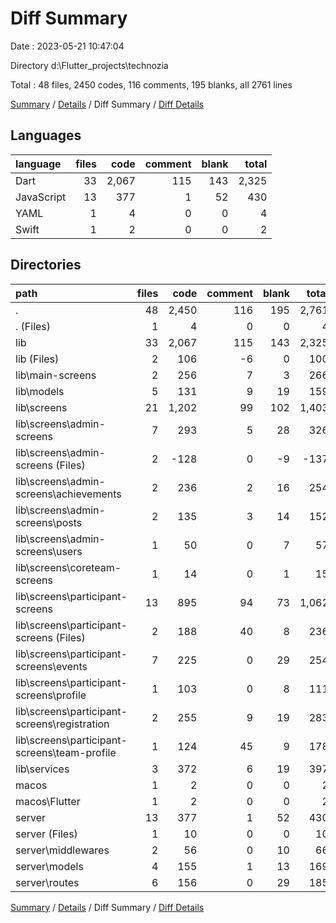 # Diff Summary

Date : 2023-05-21 10:47:04

Directory d:\\Flutter_projects\\technozia

Total : 48 files,  2450 codes, 116 comments, 195 blanks, all 2761 lines

[Summary](results.md) / [Details](details.md) / Diff Summary / [Diff Details](diff-details.md)

## Languages
| language | files | code | comment | blank | total |
| :--- | ---: | ---: | ---: | ---: | ---: |
| Dart | 33 | 2,067 | 115 | 143 | 2,325 |
| JavaScript | 13 | 377 | 1 | 52 | 430 |
| YAML | 1 | 4 | 0 | 0 | 4 |
| Swift | 1 | 2 | 0 | 0 | 2 |

## Directories
| path | files | code | comment | blank | total |
| :--- | ---: | ---: | ---: | ---: | ---: |
| . | 48 | 2,450 | 116 | 195 | 2,761 |
| . (Files) | 1 | 4 | 0 | 0 | 4 |
| lib | 33 | 2,067 | 115 | 143 | 2,325 |
| lib (Files) | 2 | 106 | -6 | 0 | 100 |
| lib\\main-screens | 2 | 256 | 7 | 3 | 266 |
| lib\\models | 5 | 131 | 9 | 19 | 159 |
| lib\\screens | 21 | 1,202 | 99 | 102 | 1,403 |
| lib\\screens\\admin-screens | 7 | 293 | 5 | 28 | 326 |
| lib\\screens\\admin-screens (Files) | 2 | -128 | 0 | -9 | -137 |
| lib\\screens\\admin-screens\\achievements | 2 | 236 | 2 | 16 | 254 |
| lib\\screens\\admin-screens\\posts | 2 | 135 | 3 | 14 | 152 |
| lib\\screens\\admin-screens\\users | 1 | 50 | 0 | 7 | 57 |
| lib\\screens\\coreteam-screens | 1 | 14 | 0 | 1 | 15 |
| lib\\screens\\participant-screens | 13 | 895 | 94 | 73 | 1,062 |
| lib\\screens\\participant-screens (Files) | 2 | 188 | 40 | 8 | 236 |
| lib\\screens\\participant-screens\\events | 7 | 225 | 0 | 29 | 254 |
| lib\\screens\\participant-screens\\profile | 1 | 103 | 0 | 8 | 111 |
| lib\\screens\\participant-screens\\registration | 2 | 255 | 9 | 19 | 283 |
| lib\\screens\\participant-screens\\team-profile | 1 | 124 | 45 | 9 | 178 |
| lib\\services | 3 | 372 | 6 | 19 | 397 |
| macos | 1 | 2 | 0 | 0 | 2 |
| macos\\Flutter | 1 | 2 | 0 | 0 | 2 |
| server | 13 | 377 | 1 | 52 | 430 |
| server (Files) | 1 | 10 | 0 | 0 | 10 |
| server\\middlewares | 2 | 56 | 0 | 10 | 66 |
| server\\models | 4 | 155 | 1 | 13 | 169 |
| server\\routes | 6 | 156 | 0 | 29 | 185 |

[Summary](results.md) / [Details](details.md) / Diff Summary / [Diff Details](diff-details.md)